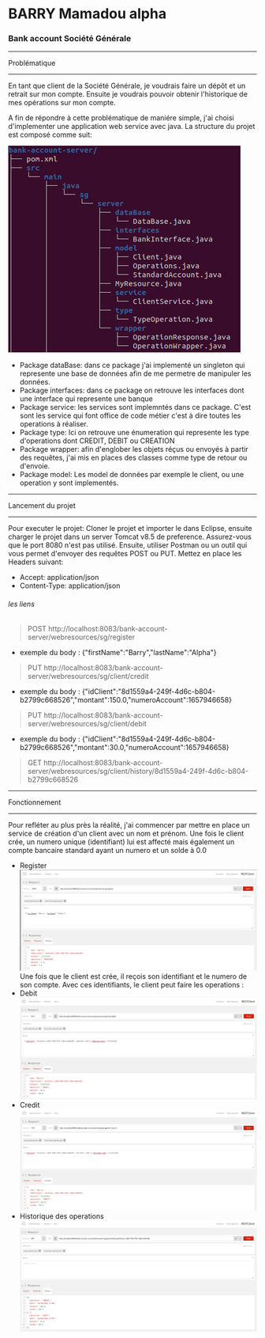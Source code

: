 # BARRY Mamadou alpha
### Bank account Société Générale

*** 
Problématique
***
En tant que client de la Société Générale, je voudrais faire un dépôt et un retrait sur mon compte. Ensuite je voudrais pouvoir
obtenir l'historique de mes opérations sur mon compte.

A fin de répondre à cette problématique de maniére simple, j'ai choisi d'implementer une application web service avec java.
La structure du projet est composé comme suit:

  ![this is an image](bank-account-server/src/main/resources/images/treeBank.png)
- Package dataBase: dans ce package j'ai implementé un singleton qui represente une base de données afin de me permetre de manipuler les données.
- Package interfaces: dans ce package on retrouve les interfaces dont une interface qui represente une banque
- Package service: les services sont implemntés dans ce package. C'est sont les service qui font office de code métier c'est à dire 
toutes les operations à réaliser.
- Package type: Ici on retrouve une énumeration qui represente les type d'operations dont CREDIT, DEBIT ou CREATION
- Package wrapper: afin d'englober les objets réçus ou envoyés à partir des requêtes, j'ai mis en places des classes comme type de retour ou d'envoie.
- Package model: Les model de données par exemple le client, ou une operation y sont implementés.
***
Lancement du projet
***
Pour executer le projet: Cloner le projet et importer le dans Eclipse, ensuite charger le projet dans un server Tomcat v8.5 de preference.
Assurez-vous que le port 8080 n'est pas utilisé. 
Ensuite, utiliser Postman ou un outil qui vous permet d'envoyer des requêtes POST ou PUT. Mettez en place les Headers suivant:
- Accept: application/json
- Content-Type: application/json
###### les liens
> POST http://localhost:8083/bank-account-server/webresources/sg/register
- exemple du body : {"firstName":"Barry","lastName":"Alpha"}
> PUT http://localhost:8083/bank-account-server/webresources/sg/client/credit
- exemple du body : {"idClient":"8d1559a4-249f-4d6c-b804-b2799c668526","montant":150.0,"numeroAccount":1657946658}
> PUT http://localhost:8083/bank-account-server/webresources/sg/client/debit 
- exemple du body : {"idClient":"8d1559a4-249f-4d6c-b804-b2799c668526","montant":30.0,"numeroAccount":1657946658}
> GET http://localhost:8083/bank-account-server/webresources/sg/client/history/8d1559a4-249f-4d6c-b804-b2799c668526
***
Fonctionnement
***
Pour refléter au plus près la réalité, j'ai commencer par mettre en place un service de création d'un client avec un nom et prénom. 
Une fois le client crée, un numero unique (identifiant) lui est affecté mais également un compte bancaire standard ayant un numero et un solde à 0.0
- Register
![this is an image](bank-account-server/src/main/resources/images/bankRegister.png)
Une fois que le client est crée, il reçois son identifiant et le numero de son compte. Avec ces identifiants, le client peut faire les operations :
- Debit
  ![this is an image](bank-account-server/src/main/resources/images/bankDebit.png)
- Credit
  ![this is an image](bank-account-server/src/main/resources/images/bankCredit.png)
- Historique des operations
  ![this is an image](bank-account-server/src/main/resources/images/bankHistory.png)
